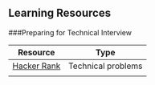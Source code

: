 ## Learning Resources

###Preparing for Technical Interview

|Resource|Type|
|---|---|
|[Hacker Rank](https://www.hackerrank.com/)| Technical problems|
||
